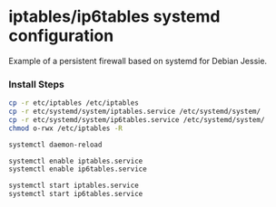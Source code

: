 # iptables/ip6tables systemd configuration

Example of a persistent firewall based on systemd for Debian Jessie.

### Install Steps
```sh
cp -r etc/iptables /etc/iptables
cp -r etc/systemd/system/iptables.service /etc/systemd/system/
cp -r etc/systemd/system/ip6tables.service /etc/systemd/system/
chmod o-rwx /etc/iptables -R

systemctl daemon-reload

systemctl enable iptables.service
systemctl enable ip6tables.service

systemctl start iptables.service
systemctl start ip6tables.service
```

